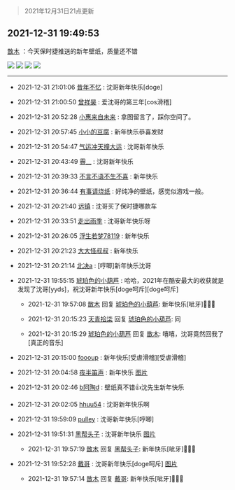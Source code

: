 > 2021年12月31日21点更新
<link rel="stylesheet" href="https://cdn.jsdelivr.net/gh/taotie6/sampleJSON@main/css/photo_show.css">
<meta name="referrer" content="no-referrer" />


 ## 2021-12-31 19:49:53 

 [㪚木](https://www.coolapk.com/picture/32503836?shareKey=YWE3NmNlZjY4MTk1NjFjZWYxNmI~) ：今天保时捷推送的新年壁纸，质量还不错 

<div class="album">
<img class="img-item" src="http://image.coolapk.com/picture/2021/1231/19/1081091_d051ca7e_1388_979_524@1080x2337.png" />
<img class="img-item" src="http://image.coolapk.com/picture/2021/1231/19/1081091_910d5a80_1388_9797_614@1080x2337.png" />
<img class="img-item" src="http://image.coolapk.com/picture/2021/1231/19/1081091_97802724_1388_9802_172@1080x2337.png" />
<img class="img-item" src="http://image.coolapk.com/picture/2021/1231/19/1081091_857ffd5e_1388_9809_516@1080x2337.png" />
</div>

 ------- 

- 2021-12-31 21:01:06 [昔年不忆](uid=2854657) : 沈哥新年快乐[doge] 

- 2021-12-31 21:00:50 [曾祥昊](uid=6695078) : 爱沈哥的第三年[cos滑稽] 

- 2021-12-31 20:52:28 [小惠来自未来](uid=847097) : 拿图留言了，踩你空间了。 

- 2021-12-31 20:57:45 [小小的豆腐](uid=1391831) : 新年快乐恭喜发财 

- 2021-12-31 20:54:47 [气运冲天撞大运](uid=3158661) : 沈哥新年快乐 

- 2021-12-31 20:43:49 [霽__](uid=2393793) : 沈哥新年快乐 

- 2021-12-31 20:39:33 [不言不语不生不喜](uid=3386283) : 新年快乐 

- 2021-12-31 20:36:44 [有事请烧纸](uid=1802946) : 好纯净的壁纸，感觉似游戏一般。 

- 2021-12-31 20:21:40 [远镇](uid=1471248) : 沈哥买了保时捷哪款车 

- 2021-12-31 20:33:51 [走出雨季](uid=855443) : 沈哥新年快乐呀 

- 2021-12-31 20:26:05 [浮生若梦78119](uid=2179513) : 新年快乐 

- 2021-12-31 20:21:23 [大大怪叔叔](uid=956235) : 新年快乐 

- 2021-12-31 20:21:14 [北决a](uid=1918537) : [哼唧]新年快乐沈哥 

- 2021-12-31 19:55:15 [琥珀色的小葫芦](uid=3670859) : 哈哈，2021年在酷安最大的收获就是发现了沈哥[yyds]，祝沈哥新年快乐[doge呵斥][doge呵斥] 

    - 2021-12-31 19:57:08 [㪚木](uid=1081091) 回复 [琥珀色的小葫芦](uid=3670859): 新年快乐[呲牙]🍭🍭🍭 

    - 2021-12-31 20:15:23 [天青拾柒](uid=2874164) 回复 [琥珀色的小葫芦](uid=3670859): 同 

    - 2021-12-31 20:15:29 [琥珀色的小葫芦](uid=3670859) 回复 [㪚木](uid=1081091): 嘻嘻，沈哥竟然回我了[真正的音乐] 

- 2021-12-31 20:15:00 [foooup](uid=12770621) : 新年快乐[受虐滑稽][受虐滑稽] 

- 2021-12-31 20:04:58 [夜半笛声](uid=1201240) : 新年快乐 [图片](http://image.coolapk.com/feed/2021/1231/20/1201240_1a87b485_2297_8116_993@1125x2436.jpeg)

- 2021-12-31 20:02:46 [b阿陶d](uid=1019731) : 壁纸真不错👍沈先生新年快乐 

- 2021-12-31 20:02:05 [hhuu54](uid=3030951) : 沈哥新年快乐啊 

- 2021-12-31 19:59:09 [pulley](uid=391132) : 沈哥新年快乐[哼唧] 

- 2021-12-31 19:51:31 [黑帮头子](uid=2838832) : 沈哥新年快乐 [图片](http://image.coolapk.com/feed/2021/1231/19/2838832_9a62eadc_1490_8868_337@1125x2436.jpeg)

    - 2021-12-31 19:57:19 [㪚木](uid=1081091) 回复 [黑帮头子](uid=2838832): 新年快乐[呲牙]🍭🍭🍭 

- 2021-12-31 19:52:28 [戴哥](uid=2483039) : 沈哥新年快乐[doge呵斥] [图片](http://image.coolapk.com/feed/2021/1231/19/2483039_28d98d1c_1548_1957_750@1080x1085.jpeg)

    - 2021-12-31 19:57:14 [㪚木](uid=1081091) 回复 [戴哥](uid=2483039): 新年快乐[呲牙]🍭🍭🍭 

